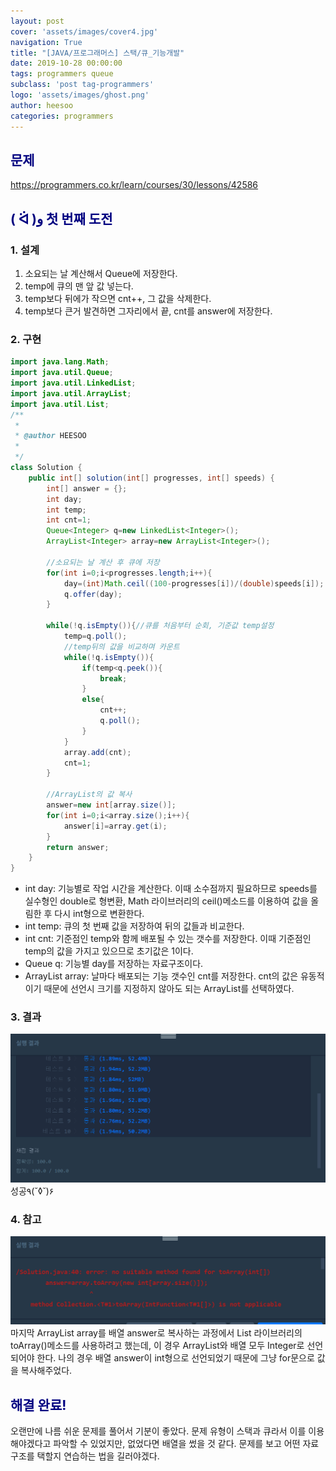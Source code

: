 ```yaml
---
layout: post
cover: 'assets/images/cover4.jpg'
navigation: True
title: "[JAVA/프로그래머스] 스택/큐_기능개발"
date: 2019-10-28 00:00:00
tags: programmers queue
subclass: 'post tag-programmers'
logo: 'assets/images/ghost.png'
author: heesoo
categories: programmers
---
```

## <span style="color:navy">문제</span>
<https://programmers.co.kr/learn/courses/30/lessons/42586>

## <span style="color:navy">( ᐛ )و 첫 번째 도전</span>

### 1. 설계
1. 소요되는 날 계산해서 Queue에 저장한다.
2. temp에 큐의 맨 앞 값 넣는다.
3. temp보다 뒤에가 작으면 cnt++, 그 값을 삭제한다.
4. temp보다 큰거 발견하면 그자리에서 끝, cnt를 answer에 저장한다.

### 2. 구현
```java
import java.lang.Math;
import java.util.Queue;
import java.util.LinkedList;
import java.util.ArrayList;
import java.util.List;
/**
 *
 * @author HEESOO
 *
 */
class Solution {
    public int[] solution(int[] progresses, int[] speeds) {
        int[] answer = {};
        int day;
        int temp;
        int cnt=1;
        Queue<Integer> q=new LinkedList<Integer>();
        ArrayList<Integer> array=new ArrayList<Integer>();

        //소요되는 날 계산 후 큐에 저장
        for(int i=0;i<progresses.length;i++){
            day=(int)Math.ceil((100-progresses[i])/(double)speeds[i]);
            q.offer(day);
        }

        while(!q.isEmpty()){//큐를 처음부터 순회, 기준값 temp설정
            temp=q.poll();
            //temp뒤의 값을 비교하며 카운트
            while(!q.isEmpty()){
                if(temp<q.peek()){
                    break;
                }
                else{
                    cnt++;
                    q.poll();
                }
            }
            array.add(cnt);
            cnt=1;
        }

        //ArrayList의 값 복사
        answer=new int[array.size()];
        for(int i=0;i<array.size();i++){
            answer[i]=array.get(i);
        }
        return answer;
    }
}
```
- int day: 기능별로 작업 시간을 계산한다. 이때 소수점까지 필요하므로 speeds를 실수형인 double로 형변환, Math 라이브러리의 ceil()메소드를 이용하여 값을 올림한 후 다시 int형으로 변환한다.
- int temp: 큐의 첫 번째 값을 저장하여 뒤의 값들과 비교한다.
- int cnt: 기준점인 temp와 함께 배포될 수 있는 갯수를 저장한다. 이때 기준점인 temp의 값을 가지고 있으므로 초기값은 1이다.
- Queue<Integer> q: 기능별 day를 저장하는 자료구조이다.
- ArrayList<Inger> array: 날마다 배포되는 기능 갯수인 cnt를 저장한다. cnt의 값은 유동적이기 때문에 선언시 크기를 지정하지 않아도 되는 ArrayList를 선택하였다.

### 3. 결과
![실행결과](./assets/images/191028_2.PNG)
성공٩(˘◊˘)۶

### 4. 참고
![결과화면](./assets/images/191028_1.PNG)
마지막 ArrayList array를 배열 answer로 복사하는 과정에서 List 라이브러리의 toArray()메소드를 사용하려고 했는데, 이 경우 ArrayList와 배열 모두 Integer로 선언되어야 한다. 나의 경우 배열 answer이 int형으로 선언되었기 때문에 그냥 for문으로 값을 복사해주었다.

## <span style="color:navy">해결 완료!</span>

오랜만에 나름 쉬운 문제를 풀어서 기분이 좋았다. 문제 유형이 스택과 큐라서 이를 이용해야겠다고 파악할 수 있었지만, 없었다면 배열을 썼을 것 같다. 문제를 보고 어떤 자료구조를 택할지 연습하는 법을 길러야겠다.
